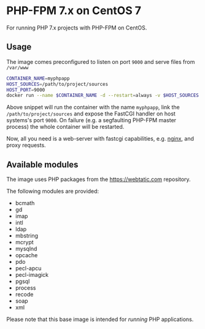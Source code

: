 # PHP-FPM 7.x on CentOS 7

For running PHP 7.x projects with PHP-FPM on CentOS.

## Usage

The image comes preconfigured to listen on port `9000` and serve files from `/var/www`

````bash
CONTAINER_NAME=myphpapp
HOST_SOURCES=/path/to/project/sources
HOST_PORT=9000
docker run --name $CONTAINER_NAME -d --restart=always -v $HOST_SOURCES:/var/www -p $HOST_PORT:9000 macedigital/centos-phpfpm
````

Above snippet will run the container with the name `myphpapp`, link the `/path/to/project/sources` and expose the FastCGI handler on host systems's port `9000`.
On failure (e.g. a segfaulting PHP-FPM master process) the whole container will be restarted.

Now, all you need is a web-server with fastcgi capabilities, e.g. [nginx](http://nginx.org/en/docs/http/ngx_http_fastcgi_module.html), and proxy requests.

## Available modules

The image uses PHP packages from the https://webtatic.com repository.

The following modules are provided:
- bcmath
- gd
- imap
- intl
- ldap
- mbstring
- mcrypt
- mysqlnd
- opcache
- pdo
- pecl-apcu
- pecl-imagick
- pgsql
- process
- recode
- soap
- xml

Please note that this base image is intended for *running* PHP applications.

